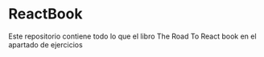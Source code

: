 # ReactBook
Este repositorio contiene todo lo que el libro The Road To React book en el apartado de ejercicios
